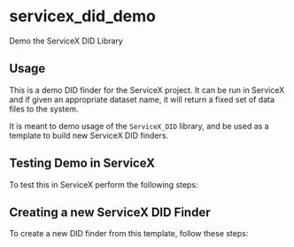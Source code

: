 # servicex_did_demo
 Demo the ServiceX DID Library

## Usage

This is a demo DID finder for the ServiceX project. It can be run in ServiceX and if given an appropriate dataset name, it will return a fixed set of data files to the system.

It is meant to demo usage of the `ServiceX_DID` library, and be used as a template to build new ServiceX DID finders.

## Testing Demo in ServiceX

To test this in ServiceX perform the following steps:

## Creating a new ServiceX DID Finder

To create a new DID finder from this template, follow these steps:

